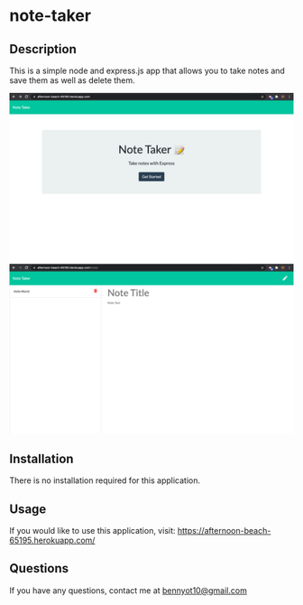# note-taker 

## Description
This is a simple node and express.js app that allows you to take notes and save them as well as delete them. 

![main page](/public/assets/screenshots/mainpage-sc.jpg?raw=true "Main Page")
![notes page](/public/assets/screenshots/notespage-sc.jpg?raw=true "Notes Page")

## Installation
There is no installation required for this application.

## Usage
If you would like to use this application, visit: https://afternoon-beach-65195.herokuapp.com/

## Questions
If you have any questions, contact me at bennyot10@gmail.com
